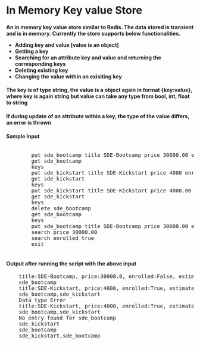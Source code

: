 <h1>In Memory Key value Store</h1>

<h4> An in memory key value store similar to Redis. The data stored is transient and is in memory. Currently the store supports
  below functionalities.
  <ul>
    <li> Adding key and value [value is an object] </l1>
 <li>  Getting a key </l1>
 <li>  Searching for an attribute key and value and returning the corresponding keys </l1>
 <li>  Deleting existing key </l1>
 <li> Changing the value within an exisiting key </l1>
  </ul>
  
  <h4> The key is of type string, the value is a object again in format {key:value}, where key is again string but value can take
  any type from bool, int, float to string </h4>
  
  <h4> If during update of an attribute within a key, the type of the value differs, an error is thrown</h4>
  
  <h4> Sample Input</h4>
  <pre> 
        put sde_bootcamp title SDE-Bootcamp price 30000.00 enrolled false estimated_time 30
        get sde_bootcamp
        keys
        put sde_kickstart title SDE-Kickstart price 4000 enrolled true estimated_time 8
        get sde_kickstart
        keys
        put sde_kickstart title SDE-Kickstart price 4000.00 enrolled true estimated_time 8
        get sde_kickstart
        keys
        delete sde_bootcamp
        get sde_bootcamp
        keys
        put sde_bootcamp title SDE-Bootcamp price 30000.00 enrolled true estimated_time 30
        search price 30000.00
        search enrolled true
        exit
  </pre>
  
  <h4> Output after running the script with the above input </h4>
  <pre>
    title:SDE-Bootcamp, price:30000.0, enrolled:False, estimated_time:30
    sde_bootcamp
    title:SDE-Kickstart, price:4000, enrolled:True, estimated_time:8
    sde_bootcamp,sde_kickstart
    Data type Error
    title:SDE-Kickstart, price:4000, enrolled:True, estimated_time:8
    sde_bootcamp,sde_kickstart
    No entry found for sde_bootcamp
    sde_kickstart
    sde_bootcamp
    sde_kickstart,sde_bootcamp
    </pre>
  

